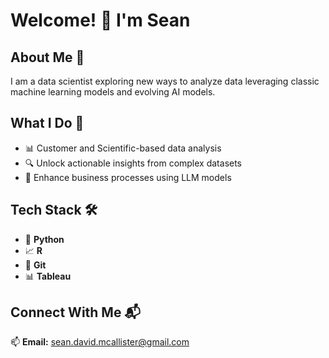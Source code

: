 # Welcome! 👋 I'm Sean

<!--
**mcallisters/mcallisters** is a ✨ *special* ✨ repository because its `README.md` (this file) appears on your GitHub profile.
-->

## About Me 🔬
I am a data scientist exploring new ways to analyze data leveraging classic machine learning models and evolving AI models.

## What I Do 💼
- 📊 Customer and Scientific-based data analysis 
- 🔍 Unlock actionable insights from complex datasets
- 🤖 Enhance business processes using LLM models

## Tech Stack 🛠️
- 🐍 **Python**
- 📈 **R**
- 🔧 **Git**
- 📊 **Tableau**

## Connect With Me 📬
📫 **Email:** sean.david.mcallister@gmail.com
